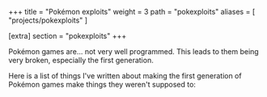 +++
title = "Pokémon exploits"
weight = 3
path = "pokexploits"
aliases = [ "projects/pokexploits" ]

[extra]
section = "pokexploits"
+++

Pokémon games are... not very well programmed. This leads to them being very broken, especially the first generation.

Here is a list of things I've written about making the first generation of Pokémon games make things they weren't supposed to:

<!-- more -->
